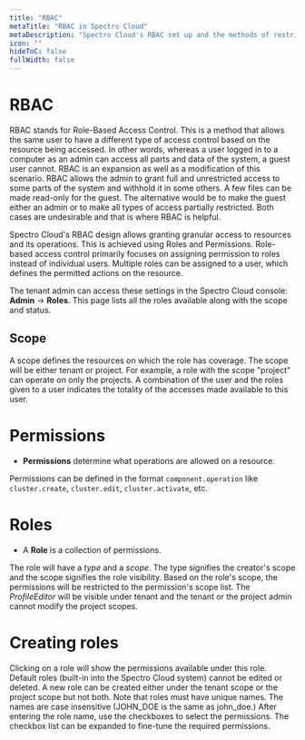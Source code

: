 ```yaml
---
title: "RBAC"
metaTitle: "RBAC in Spectro Cloud"
metaDescription: "Spectro Cloud's RBAC set up and the methods of restricting or allowing access"
icon: ""
hideToC: false
fullWidth: false
---
```


# RBAC

RBAC stands for Role-Based Access Control. This is a method that allows the same user to have a different type of access control based on the resource being accessed. In other words, whereas a user logged in to a computer as an admin can access all parts and data of the system, a guest user cannot. RBAC is an expansion as well as a modification of this scenario. RBAC allows the admin to grant full and unrestricted access to some parts of the system and withhold it in some others. A few files can be made read-only for the guest. The alternative would be to make the guest either an admin or to make all types of access partially restricted. Both cases are undesirable and that is where RBAC is helpful.

Spectro Cloud's RBAC design allows granting granular access to resources and its operations. This is achieved using Roles and Permissions. Role-based access control primarily focuses on assigning permission to roles instead of individual users. Multiple roles can be assigned to a user, which defines the permitted actions on the resource.

The tenant admin can access these settings in the Spectro Cloud console: **Admin** -> **Roles**. This page lists all the roles available along with the scope and status.
## Scope

A scope defines the resources on which the role has coverage. The scope will be either tenant or project. For example, a role with the scope "project" can operate on only the projects. A combination of the user and the roles given to a user indicates the totality of the accesses made available to this user.

# Permissions

* **Permissions** determine what operations are allowed on a resource.

Permissions can be defined in the format `component.operation` like `cluster.create`, `cluster.edit`, `cluster.activate`, etc.

# Roles

* A **Role** is a collection of permissions.

The role will have a *type* and a *scope*. The type signifies the creator's scope and the scope signifies the role visibility. Based on the role's scope, the permissions will be restricted to the permission's scope list. The *ProfileEditor* will be visible under tenant and the tenant or the project admin cannot modify the project scopes.

# Creating roles

Clicking on a role will show the permissions available under this role. Default roles (built-in into the Spectro Cloud system) cannot be edited or deleted. A new role can be created either under the tenant scope or the project scope but not both. Note that roles must have unique names. The names are case insensitive (JOHN_DOE is the same as john_doe.) After entering the role name, use the checkboxes to select the permissions. The checkbox list can be expanded to fine-tune the required permissions.
